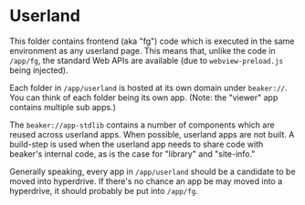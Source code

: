 # Userland

This folder contains frontend (aka "fg") code which is executed in the same environment as any userland page. This means that, unlike the code in `/app/fg`, the standard Web APIs are available (due to `webview-preload.js` being injected).

Each folder in `/app/userland` is hosted at its own domain under `beaker://`. You can think of each folder being its own app. (Note: the "viewer" app contains multiple sub apps.)

The `beaker://app-stdlib` contains a number of components which are reused across userland apps. When possible, userland apps are not built. A build-step is used when the userland app needs to share code with beaker's internal code, as is the case for "library" and "site-info."

Generally speaking, every app in `/app/userland` should be a candidate to be moved into hyperdrive. If there's no chance an app be may moved into a hyperdrive, it should probably be put into `/app/fg`.

